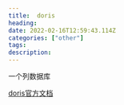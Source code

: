 ```yaml
---
title:  doris
heading: 
date: 2022-02-16T12:59:43.114Z
categories: ["other"]
tags: 
description: 
---
```


一个列数据库

[doris官方文档](https://doris.apache.org/zh-CN/getting-started/basic-usage.html)




